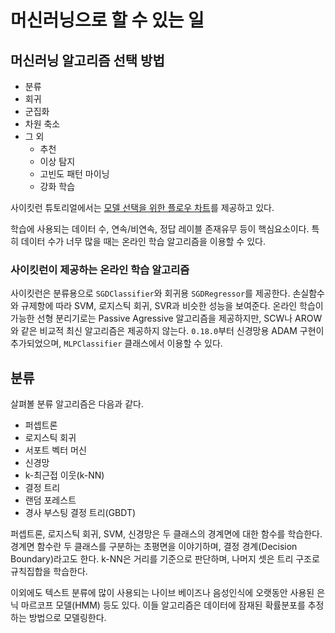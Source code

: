 # 머신러닝으로 할 수 있는 일

## 머신러닝 알고리즘 선택 방법

* 분류
* 회귀
* 군집화
* 차원 축소
* 그 외
  * 추천
  * 이상 탐지
  * 고빈도 패턴 마이닝
  * 강화 학습

사이킷런 튜토리얼에서는 [모델 선택을 위한 플로우 차트](http://scikit-learn.org/stable/tutorial/machine_learning_map/)를 제공하고 있다.

학습에 사용되는 데이터 수, 연속/비연속, 정답 레이블 존재유무 등이 핵심요소이다. 특히 데이터 수가 너무 많을 때는 온라인 학습 알고리즘을 이용할 수 있다.

### 사이킷런이 제공하는 온라인 학습 알고리즘

사이킷런은 분류용으로 `SGDClassifier`와 회귀용 `SGDRegressor`를 제공한다. 손실함수와 규제항에 따라 SVM, 로지스틱 회귀, SVR과 비슷한 성능을 보여준다. 온라인 학습이 가능한 선형 분리기로는 Passive Agressive 알고리즘을 제공하지만, SCW나 AROW와 같은 비교적 최신 알고리즘은 제공하지 않는다. `0.18.0`부터 신경망용 ADAM 구현이 추가되었으며, `MLPClassifier` 클래스에서 이용할 수 있다.

## 분류

살펴볼 분류 알고리즘은 다음과 같다.

* 퍼셉트론
* 로지스틱 회귀
* 서포트 벡터 머신
* 신경망
* k-최근접 이웃(k-NN)
* 결정 트리
* 랜덤 포레스트
* 경사 부스팅 결정 트리(GBDT)

퍼셉트론, 로지스틱 회귀, SVM, 신경망은 두 클래스의 경계면에 대한 함수를 학습한다. 경계면 함수란 두 클래스를 구분하는 초평면을 이야기하며, 결정 경계(Decision Boundary)라고도 한다. k-NN은 거리를 기준으로 판단하며, 나머지 셋은 트리 구조로 규칙집합을 학습한다.

이외에도 텍스트 분류에 많이 사용되는 나이브 베이즈나 음성인식에 오랫동안 사용된 은닉 마르코프 모델(HMM) 등도 있다. 이들 알고리즘은 데이터에 잠재된 확률분포를 추정하는 방법으로 모델링한다.
